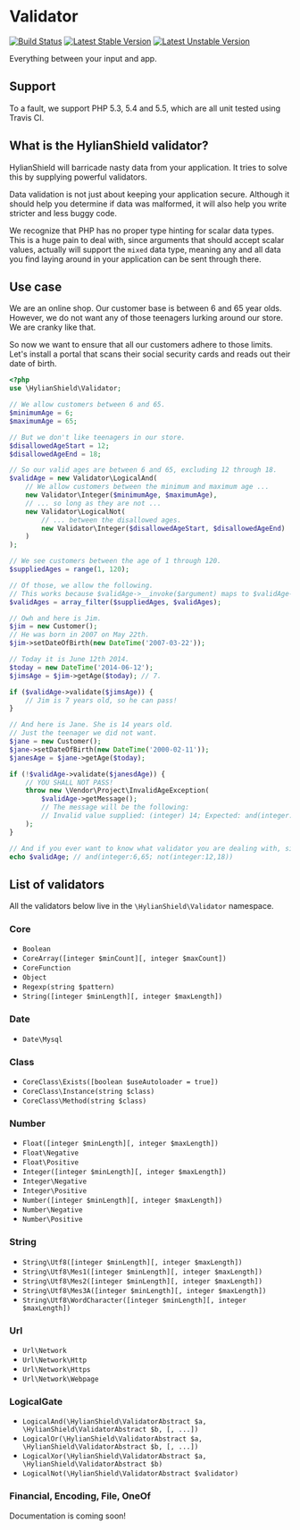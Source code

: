 # Validator

[![Build Status](https://travis-ci.org/HylianShield/validator.png?branch=master)](https://travis-ci.org/HylianShield/validator)
[![Latest Stable Version](https://poser.pugx.org/hylianshield/validator/v/stable.png)](https://packagist.org/packages/hylianshield/validator)
[![Latest Unstable Version](https://poser.pugx.org/hylianshield/validator/v/unstable.png)](https://packagist.org/packages/hylianshield/validator)

Everything between your input and app.

## Support

To a fault, we support PHP 5.3, 5.4 and 5.5, which are all unit tested using Travis CI.

## What is the HylianShield validator?

HylianShield will barricade nasty data from your application. It tries to solve this by supplying powerful validators.

Data validation is not just about keeping your application secure. Although it should help you determine if data was malformed, it will also help you write stricter and less buggy code.

We recognize that PHP has no proper type hinting for scalar data types. This is a huge pain to deal with, since arguments that should accept scalar values, actually will support the `mixed` data type, meaning any and all data you find laying around in your application can be sent through there.

## Use case

We are an online shop. Our customer base is between 6 and 65 year olds.
However, we do not want any of those teenagers lurking around our store. We are cranky like that.

So now we want to ensure that all our customers adhere to those limits. Let's install a portal that scans their social security cards and reads out their date of birth.

```php
<?php
use \HylianShield\Validator;

// We allow customers between 6 and 65.
$minimumAge = 6;
$maximumAge = 65;

// But we don't like teenagers in our store.
$disallowedAgeStart = 12;
$disallowedAgeEnd = 18;

// So our valid ages are between 6 and 65, excluding 12 through 18.
$validAge = new Validator\LogicalAnd(
    // We allow customers between the minimum and maximum age ...
    new Validator\Integer($minimumAge, $maximumAge),
    // ... so long as they are not ...
    new Validator\LogicalNot(
        // ... between the disallowed ages.
        new Validator\Integer($disallowedAgeStart, $disallowedAgeEnd)
    )
);

// We see customers between the age of 1 through 120.
$suppliedAges = range(1, 120);

// Of those, we allow the following.
// This works because $validAge->__invoke($argument) maps to $validAge->validate($argument).
$validAges = array_filter($suppliedAges, $validAges);

// Owh and here is Jim.
$jim = new Customer();
// He was born in 2007 on May 22th.
$jim->setDateOfBirth(new DateTime('2007-03-22'));

// Today it is June 12th 2014.
$today = new DateTime('2014-06-12');
$jimsAge = $jim->getAge($today); // 7.

if ($validAge->validate($jimsAge)) {
    // Jim is 7 years old, so he can pass!
}

// And here is Jane. She is 14 years old.
// Just the teenager we did not want.
$jane = new Customer();
$jane->setDateOfBirth(new DateTime('2000-02-11'));
$janesAge = $jane->getAge($today);

if (!$validAge->validate($janesdAge)) {
    // YOU SHALL NOT PASS!
    throw new \Vendor\Project\InvalidAgeException(
        $validAge->getMessage();
        // The message will be the following:
        // Invalid value supplied: (integer) 14; Expected: and(integer:6,65; not(integer:12,18))
    );
}

// And if you ever want to know what validator you are dealing with, simply cast it to a string:
echo $validAge; // and(integer:6,65; not(integer:12,18))
```

## List of validators

All the validators below live in the `\HylianShield\Validator` namespace.

### Core
- `Boolean`
- `CoreArray([integer $minCount][, integer $maxCount])`
- `CoreFunction`
- `Object`
- `Regexp(string $pattern)`
- `String([integer $minLength][, integer $maxLength])`

### Date
- `Date\Mysql`

### Class
- `CoreClass\Exists([boolean $useAutoloader = true])`
- `CoreClass\Instance(string $class)`
- `CoreClass\Method(string $class)`

### Number
- `Float([integer $minLength][, integer $maxLength])`
- `Float\Negative`
- `Float\Positive`
- `Integer([integer $minLength][, integer $maxLength])`
- `Integer\Negative`
- `Integer\Positive`
- `Number([integer $minLength][, integer $maxLength])`
- `Number\Negative`
- `Number\Positive`

### String
- `String\Utf8([integer $minLength][, integer $maxLength])`
- `String\Utf8\Mes1([integer $minLength][, integer $maxLength])`
- `String\Utf8\Mes2([integer $minLength][, integer $maxLength])`
- `String\Utf8\Mes3A([integer $minLength][, integer $maxLength])`
- `String\Utf8\WordCharacter([integer $minLength][, integer $maxLength])`

### Url
- `Url\Network`
- `Url\Network\Http`
- `Url\Network\Https`
- `Url\Network\Webpage`

### LogicalGate

- `LogicalAnd(\HylianShield\ValidatorAbstract $a, \HylianShield\ValidatorAbstract $b, [, ...])`
- `LogicalOr(\HylianShield\ValidatorAbstract $a, \HylianShield\ValidatorAbstract $b, [, ...])`
- `LogicalXor(\HylianShield\ValidatorAbstract $a, \HylianShield\ValidatorAbstract $b)`
- `LogicalNot(\HylianShield\ValidatorAbstract $validator)`

### Financial, Encoding, File, OneOf

Documentation is coming soon!
